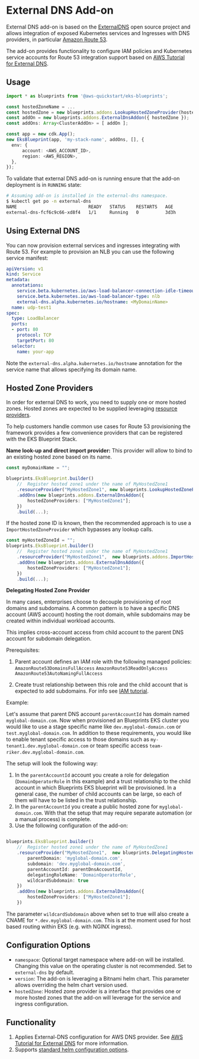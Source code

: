# External DNS Add-on

External DNS add-on is based on the [ExternalDNS](https://github.com/kubernetes-sigs/external-dns) open source project and allows integration of exposed Kubernetes services and Ingresses with DNS providers, in particular [Amazon Route 53](https://aws.amazon.com/route53/).

The add-on provides functionality to configure IAM policies and Kubernetes service accounts for Route 53 integration support based on [AWS Tutorial for External DNS](https://github.com/kubernetes-sigs/external-dns/blob/master/docs/tutorials/aws.md).

## Usage

```typescript
import * as blueprints from '@aws-quickstart/eks-blueprints';

const hostedZoneName = ...
const hostedZone = new blueprints.addons.LookupHostedZoneProvider(hostedZoneName)
const addOn = new blueprints.addons.ExternalDnsAddon({ hostedZone });
const addOns: Array<ClusterAddOn> = [ addOn ];

const app = new cdk.App();
new EksBlueprint(app, 'my-stack-name', addOns, [], {
  env: {
      account: <AWS_ACCOUNT_ID>,
      region: <AWS_REGION>,
  },
});
```

To validate that external DNS add-on is running ensure that the add-on deployment is in `RUNNING` state:

```bash
# Assuming add-on is installed in the external-dns namespace.
$ kubectl get po -n external-dns
NAME                           READY   STATUS    RESTARTS   AGE
external-dns-fcf6c9c66-xd8f4   1/1     Running   0          3d3h
```

## Using External DNS
You can now provision external services and ingresses integrating with Route 53. For example to provision an NLB you can use the following service manifest:

```yaml
apiVersion: v1
kind: Service
metadata:
  annotations:
    service.beta.kubernetes.io/aws-load-balancer-connection-idle-timeout: '60'
    service.beta.kubernetes.io/aws-load-balancer-type: nlb
    external-dns.alpha.kubernetes.io/hostname: <MyDomainName>
  name: udp-test1
spec:
  type: LoadBalancer
  ports:
  - port: 80
    protocol: TCP
    targetPort: 80
  selector:
    name: your-app
```

Note the `external-dns.alpha.kubernetes.io/hostname` annotation for the service name that allows specifying its domain name. 

## Hosted Zone Providers

In order for external DNS to work, you need to supply one or more hosted zones. Hosted zones are expected to be supplied leveraging [resource providers](../resource-providers/index.md).

To help customers handle common use cases for Route 53 provisioning the framework provides a few convenience providers that can be registered with the EKS Blueprint Stack. 

**Name look-up and direct import provider:**
This provider will allow to bind to an existing hosted zone based on its name.

```typescript
const myDomainName = "";

blueprints.EksBlueprint.builder()
    //  Register hosted zone1 under the name of MyHostedZone1
    .resourceProvider("MyHostedZone1", new blueprints.LookupHostedZoneProvider(myDomainName))
    .addOns(new blueprints.addons.ExternalDnsAddon({
        hostedZoneProviders: ["MyHostedZone1"];
    })
    .build(...);
```

If the hosted zone ID is known, then the recommended approach is to use a `ImportHostedZoneProvider` which bypasses any lookup calls.

```typescript
const myHostedZoneId = "";
blueprints.EksBlueprint.builder()
    //  Register hosted zone1 under the name of MyHostedZone1
    .resourceProvider("MyHostedZone1",  new blueprints.addons.ImportHostedZoneProvider(myHostedZoneId))
    .addOns(new blueprints.addons.ExternalDnsAddon({
        hostedZoneProviders: ["MyHostedZone1"];
    })
    .build(...);
```

**Delegating Hosted Zone Provider**

In many cases, enterprises choose to decouple provisioning of root domains and subdomains. A common pattern is to have a specific DNS account (AWS account) hosting the root domain, while subdomains may be created within individual workload accounts. 

This implies cross-account access from child account to the parent DNS account for subdomain delegation. 

Prerequisites:

1. Parent account defines an IAM role with the following managed policies:
`AmazonRoute53DomainsFullAccess`
`AmazonRoute53ReadOnlyAccess`
`AmazonRoute53AutoNamingFullAccess`

2. Create trust relationship between this role and the child account that is expected to add subdomains. For info see [IAM tutorial](https://docs.aws.amazon.com/IAM/latest/UserGuide/tutorial_cross-account-with-roles.html).

Example:

Let's assume that parent DNS account `parentAccountId` has domain named `myglobal-domain.com`. Now when provisioned an Blueprints EKS cluster you would like to use a stage specific name like `dev.myglobal-domain.com` or `test.myglobal-domain.com`. In addition to these requirements, you would like to enable tenant specific access to those domains such as `my-tenant1.dev.myglobal-domain.com` or team specific access `team-riker.dev.myglobal-domain.com`. 

The setup will look the following way:

1. In the `parentAccountId` account you create a role for delegation (`DomainOperatorRole` in this example) and a trust relationship to the child account in which Blueprints EKS blueprint will be provisioned. In a general case, the number of child accounts can be large, so each of them will have to be listed in the trust relationship.
2. In the `parentAccountId` you create a public hosted zone for `myglobal-domain.com`. With that the setup that may require separate automation (or a manual process) is complete. 
3. Use the following configuration of the add-on:

```typescript

blueprints.EksBlueprint.builder()
    //  Register hosted zone1 under the name of MyHostedZone1
    .resourceProvider("MyHostedZone1",  new blueprints.DelegatingHostedZoneProvider({
        parentDomain: 'myglobal-domain.com',
        subdomain: 'dev.myglobal-domain.com', 
        parentAccountId: parentDnsAccountId,
        delegatingRoleName: 'DomainOperatorRole',
        wildcardSubdomain: true
    })
    .addOns(new blueprints.addons.ExternalDnsAddon({
        hostedZoneProviders: ["MyHostedZone1"];
    })

```

The parameter `wildcardSubdomain` above when set to true will also create a CNAME for `*.dev.myglobal-domain.com`. This is at the moment used for host based routing within EKS (e.g. with NGINX ingress).


## Configuration Options

   - `namespace`: Optional target namespace where add-on will be installed. Changing this value on the operating cluster is not recommended. Set to `external-dns` by default.
   - `version`: The add-on is leveraging a Bitnami helm chart. This parameter allows overriding the helm chart version used.
   - `hostedZone`: Hosted zone provider is a interface that provides one or more hosted zones that the add-on will leverage for the service and ingress configuration.

## Functionality

1. Applies External-DNS configuration for AWS DNS provider. See [AWS Tutorial for External DNS](https://github.com/kubernetes-sigs/external-dns/blob/master/docs/tutorials/aws.md) for more information.
2. Supports [standard helm configuration options](./index.md#standard-helm-add-on-configuration-options).
